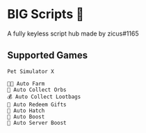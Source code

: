 # BIG Scripts 🐾
A fully keyless script hub made by zicus#1165

## Supported Games
```
Pet Simulator X

🧑‍🌾 Auto Farm
💎 Auto Collect Orbs
💰 Auto Collect Lootbags
🎁 Auto Redeem Gifts
🥚 Auto Hatch
👤 Auto Boost
👥 Auto Server Boost
```

